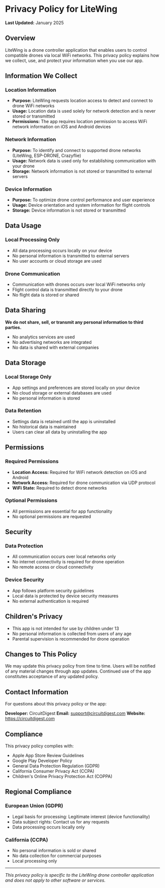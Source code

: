 # Privacy Policy for LiteWing

**Last Updated:** January 2025

## Overview

LiteWing is a drone controller application that enables users to control compatible drones via local WiFi networks. This privacy policy explains how we collect, use, and protect your information when you use our app.

## Information We Collect

### Location Information
- **Purpose:** LiteWing requests location access to detect and connect to drone WiFi networks
- **Usage:** Location data is used solely for network detection and is never stored or transmitted
- **Permissions:** The app requires location permission to access WiFi network information on iOS and Android devices

### Network Information
- **Purpose:** To identify and connect to supported drone networks (LiteWing, ESP-DRONE, Crazyflie)
- **Usage:** Network data is used only for establishing communication with your drone
- **Storage:** Network information is not stored or transmitted to external servers

### Device Information
- **Purpose:** To optimize drone control performance and user experience
- **Usage:** Device orientation and system information for flight controls
- **Storage:** Device information is not stored or transmitted

## Data Usage

### Local Processing Only
- All data processing occurs locally on your device
- No personal information is transmitted to external servers
- No user accounts or cloud storage are used

### Drone Communication
- Communication with drones occurs over local WiFi networks only
- Flight control data is transmitted directly to your drone
- No flight data is stored or shared

## Data Sharing

**We do not share, sell, or transmit any personal information to third parties.**

- No analytics services are used
- No advertising networks are integrated
- No data is shared with external companies

## Data Storage

### Local Storage Only
- App settings and preferences are stored locally on your device
- No cloud storage or external databases are used
- No personal information is stored

### Data Retention
- Settings data is retained until the app is uninstalled
- No historical data is maintained
- Users can clear all data by uninstalling the app

## Permissions

### Required Permissions
- **Location Access:** Required for WiFi network detection on iOS and Android
- **Network Access:** Required for drone communication via UDP protocol
- **WiFi State:** Required to detect drone networks

### Optional Permissions
- All permissions are essential for app functionality
- No optional permissions are requested

## Security

### Data Protection
- All communication occurs over local networks only
- No internet connectivity is required for drone operation
- No remote access or cloud connectivity

### Device Security
- App follows platform security guidelines
- Local data is protected by device security measures
- No external authentication is required

## Children's Privacy

- This app is not intended for use by children under 13
- No personal information is collected from users of any age
- Parental supervision is recommended for drone operation

## Changes to This Policy

We may update this privacy policy from time to time. Users will be notified of any material changes through app updates. Continued use of the app constitutes acceptance of any updated policy.

## Contact Information

For questions about this privacy policy or the app:

**Developer:** CircuitDigest
**Email:** support@circuitdigest.com
**Website:** https://circuitdigest.com

## Compliance

This privacy policy complies with:
- Apple App Store Review Guidelines
- Google Play Developer Policy
- General Data Protection Regulation (GDPR)
- California Consumer Privacy Act (CCPA)
- Children's Online Privacy Protection Act (COPPA)

## Regional Compliance

### European Union (GDPR)
- Legal basis for processing: Legitimate interest (device functionality)
- Data subject rights: Contact us for any requests
- Data processing occurs locally only

### California (CCPA)
- No personal information is sold or shared
- No data collection for commercial purposes
- Local processing only

---

*This privacy policy is specific to the LiteWing drone controller application and does not apply to other software or services.* 